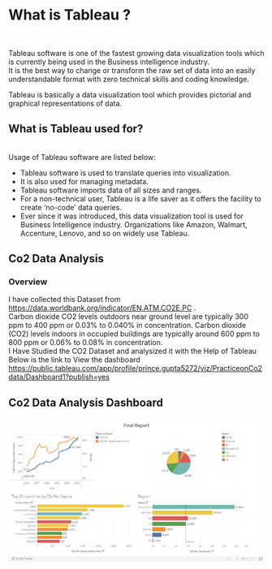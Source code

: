 <h1>What is Tableau ?</h1><br>

Tableau software is one of the fastest growing data visualization tools which is currently being used in the Business intelligence industry.<br>
It is the best way to change or transform the raw set of data into an easily understandable format with zero technical skills and coding knowledge.<br>

Tableau is basically a data visualization tool which provides pictorial and graphical representations of data.

<h2>What is Tableau used for?</h2><br>
Usage of Tableau software are listed below:
<ul>
<li>Tableau software is used to translate queries into visualization.</li>
<li>It is also used for managing metadata.</li>
<li>Tableau software imports data of all sizes and ranges.</li>
<li>For a non-technical user, Tableau is a life saver as it offers the facility to create ‘no-code’ data queries.</li>
<li>Ever since it was introduced, this data visualization tool is used for Business Intelligence industry. Organizations like Amazon, Walmart, Accenture, Lenovo, and so on widely use Tableau.</li>
</ul>
<h2><b>Co2 Data Analysis</b></h2>
<h3>Overview</h3>
	
I have collected this Dataset from https://data.worldbank.org/indicator/EN.ATM.CO2E.PC  .<br>
Carbon dioxide CO2 levels outdoors near ground level are typically 300 ppm 
to  400  ppm  or  0.03%  to  0.040%  in  concentration.  Carbon  dioxide (CO2) 
levels indoors in occupied buildings are typically around 600 ppm to
800 ppm or 0.06% to 0.08% in concentration.<br>
I Have Studied the CO2 Dataset and  analysized it with the Help of Tableau <br>
Below is the link to View the dashboard<br>
https://public.tableau.com/app/profile/prince.gupta5272/viz/PracticeonCo2data/Dashboard1?publish=yes

<h2><b>Co2 Data Analysis Dashboard</b></h2>
<img Src="https://github.com/pg4094/Tableau-Projects/blob/540f66a1d7f446a8cf6ef95bb1c5d9b1e8eae1d3/CO2%20Report/Co2%20Report.png">


	
